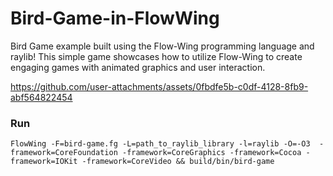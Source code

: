 # Bird-Game-in-FlowWing


 Bird Game example built using the Flow-Wing programming language and raylib! This simple game showcases how to utilize Flow-Wing to create engaging games with animated graphics and user interaction.



https://github.com/user-attachments/assets/0fbdfe5b-c0df-4128-8fb9-abf564822454


### Run 

```
FlowWing -F=bird-game.fg -L=path_to_raylib_library -l=raylib -O=-O3  -framework=CoreFoundation -framework=CoreGraphics -framework=Cocoa -framework=IOKit -framework=CoreVideo && build/bin/bird-game
```
